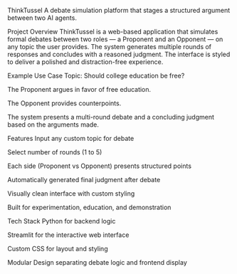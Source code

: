 ThinkTussel
A debate simulation platform that stages a structured argument between two AI agents.

Project Overview
ThinkTussel is a web-based application that simulates formal debates between two roles — a Proponent and an Opponent — on any topic the user provides. The system generates multiple rounds of responses and concludes with a reasoned judgment. The interface is styled to deliver a polished and distraction-free experience.

Example Use Case
Topic: Should college education be free?

The Proponent argues in favor of free education.

The Opponent provides counterpoints.

The system presents a multi-round debate and a concluding judgment based on the arguments made.

Features
Input any custom topic for debate

Select number of rounds (1 to 5)

Each side (Proponent vs Opponent) presents structured points

Automatically generated final judgment after debate

Visually clean interface with custom styling

Built for experimentation, education, and demonstration

Tech Stack
Python for backend logic

Streamlit for the interactive web interface

Custom CSS for layout and styling

Modular Design separating debate logic and frontend display
